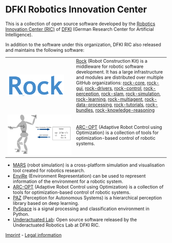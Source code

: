 # DFKI Robotics Innovation Center

This is a collection of open source software developed by the
[Robotics Innovation Center (RIC)](https://robotik.dfki-bremen.de/en/startpage.html) of [DFKI](https://github.com/dfki) (German Research Center for Artificial Intelligence).

In addition to the software under this organization, DFKI RIC also released
and maintains the following software:

<table cellpadding="0" cellspacing="0" width="100%" border="0">
    <tr>
        <td width="200px"><img src="rock.png"/></td>
        <td><a href="https://rock-robotics.org">Rock</a> (Robot Construction Kit) is a middleware for robotic software development. It has a large infrastructure and modules are distributed over multiple GitHub organizations: 
  <a href="https://github.com/rock-core">rock-core</a>,
  <a href="https://github.com/rock-gui">rock-gui</a>,
  <a href="https://github.com/rock-drivers">rock-drivers</a>,
  <a href="https://github.com/rock-control">rock-control</a>,
  <a href="https://github.com/rock-perception">rock-perception</a>,
  <a href="https://github.com/rock-slam">rock-slam</a>,
  <a href="https://github.com/rock-planning>rock-planning</a>,
  <a href="https://github.com/rock-simulation">rock-simulation</a>,
  <a href="https://github.com/rock-learning">rock-learning</a>,
  <a href="https://github.com/rock-multiagent">rock-multiagent</a>,
  <a href="https://github.com/rock-data-processing">rock-data-processing</a>,
  <a href="https://github.com/rock-tutorials">rock-tutorials</a>,
  <a href="https://github.com/rock-bundles">rock-bundles</a>,
  <a href="https://github.com/rock-knowledge-reasoning/">rock-knowledge-reasoning</a></td>
    </tr>
    <tr>
        <td width="200px"><img src="arc-opt.svg"/></td>
        <td><a href="https://github.com/ARC-OPT">ARC-OPT</a> (Adaptive Robot Control using Optimization) is a collection of tools for optimization-based control of robotic systems.</td>
    </tr>
</table>

* [MARS](https://rock-simulation.github.io/mars/) (robot simulation) is a
  cross-platform simulation and visualisation tool created for robotics
  research.
* [EnviRe](https://github.com/envire) (Environment Representation) can be
  used to represent information of the environment for a robotic system.
* [ARC-OPT](https://github.com/ARC-OPT) (Adaptive Robot Control using
  Optimization) is a collection of tools for optimization-based control of
  robotic systems.
* [PAZ](https://github.com/oarriaga/paz) (Perception for Autonomous Systems)
  is a hierarchical perception library based on deep learning.
* [PySpace](http://pyspace.github.io/pyspace/) is a signal processing and
  classification environment in Python.
* [Underactuated Lab](https://github.com/dfki-ric-underactuated-lab):
  Open source software released by the Underactuated Robotics Lab at DFKI RIC.

[Imprint](https://dfki-ric.github.io/Imprint/) - [Legal information](https://robotik.dfki-bremen.de/en/legal-information.html)
